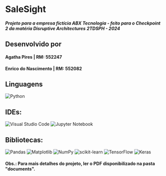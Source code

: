 # SaleSight
***Projeto para a empresa fictícia ABX Tecnologia - feito para o Checkpoint 2 da matéria Disruptive Architectures***
***2TDSPH - 2024***

## Desenvolvido por
#### Agatha Pires | RM: 552247
#### Enrico do Nascimento | RM: 552082

## Linguagens
![Python](https://img.shields.io/badge/python-3670A0?style=for-the-badge&logo=python&logoColor=ffdd54)

## IDEs:
![Visual Studio Code](https://img.shields.io/badge/Visual%20Studio%20Code-0078d7.svg?style=for-the-badge&logo=visual-studio-code&logoColor=white)
![Jupyter Notebook](https://img.shields.io/badge/jupyter-%23FA0F00.svg?style=for-the-badge&logo=jupyter&logoColor=white)

## Bibliotecas:
![Pandas](https://img.shields.io/badge/pandas-%23150458.svg?style=for-the-badge&logo=pandas&logoColor=white)
![Matplotlib](https://img.shields.io/badge/Matplotlib-%23ffffff.svg?style=for-the-badge&logo=Matplotlib&logoColor=black)
![NumPy](https://img.shields.io/badge/numpy-%23013243.svg?style=for-the-badge&logo=numpy&logoColor=white)
![scikit-learn](https://img.shields.io/badge/scikit--learn-%23F7931E.svg?style=for-the-badge&logo=scikit-learn&logoColor=white)
![TensorFlow](https://img.shields.io/badge/TensorFlow-%23FF6F00.svg?style=for-the-badge&logo=TensorFlow&logoColor=white)
![Keras](https://img.shields.io/badge/Keras-%23D00000.svg?style=for-the-badge&logo=Keras&logoColor=white)


#### Obs.: Para mais detalhes do projeto, ler o PDF disponibilizado na pasta "documents".
